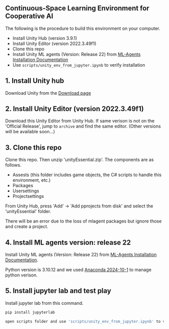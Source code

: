## Continuous-Space Learning Environment for Cooperative AI

The following is the procedure to build this environment on your computer.
- Install Unity Hub (version 3.9.1)
- Install Unity Editor (version 2022.3.49f1)
- Clone this repo
- Install Unity ML agents (Version: Release 22) from [ML-Agents Installation Documentation](https://unity-technologies.github.io/ml-agents/Installation/)
- Use `scripts/unity_env_from_jupyter.ipynb` to verify installation

## 1. Install Unity hub

Download Unity from the [Download page](https://unity.com/download)

## 2. Install Unity Editor (version 2022.3.49f1)

Download this Unity Editor from Unity Hub. If same verison is not on the 'Official Release', jump to `archive` and find the same editor. (Other versions will be available soon...)

## 3. Clone this repo

Clone this repo.
Then unzip 'unityEssential.zip'. The components are as follows.

- Assests (this folder includes game objects, the C# scripts to handle this environment, etc.)
- Packages
- Usersettings
- Projectsettings

From Unity Hub, press 'Add' -> 'Add pprojects from disk' and select the 'unityEssential' folder.

There will be an error due to the loss of mlagent packages but ignore those and create a project.

## 4. Install ML agents version: release 22
Install Unity ML agents (Version: Release 22) from [ML-Agents Installation Documentation](https://unity-technologies.github.io/ml-agents/Installation/).

Python version is 3.10.12 and we used [Anaconda 2024-10-1](https://repo.anaconda.com/archive/) to manage python verison.

## 5. Install jupyter lab and test play

Install jupyter lab from this command.

```bash
pip install jupyterlab

open scripts folder and use 'scripts/unity_env_from_jupyter.ipynb' to verify installation.

